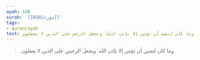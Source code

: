 ```yaml
---
ayah: 100
surah: '[[010|سورة]]'
tags:
- quran/ayah
text: وما كان لنفس أن تؤمن إلا بإذن الله ۚ ويجعل الرجس على الذين لا يعقلون
---
```

> وما كان لنفس أن تؤمن إلا بإذن الله ۚ ويجعل الرجس على الذين لا يعقلون

